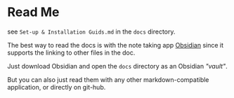 # Read Me

see `Set-up & Installation Guids.md` in the `docs` directory. 

The best way to read the docs is with the note taking app [Obsidian](https://obsidian.md/) since it supports the linking to other files in the doc. 

Just download Obsidian and open the `docs` directory as an Obsidian *"vault"*. 

But you can also just read them with any other markdown-compatible application, or directly on git-hub.
